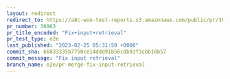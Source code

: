 ```yaml
---
layout: redirect
redirect_to: https://a8c-woo-test-reports.s3.amazonaws.com/public/pr/36963/e2e/index.html
pr_number: 36963
pr_title_encoded: "Fix+input+retrieval"
pr_test_type: e2e
last_published: "2023-02-25 05:31:59 +0000"
commit_sha: 66833335b7750ce14ddd91b56cdb93f3cbb16b57
commit_message: "Fix input retrieval"
branch_name: e2e/pr-merge-fix-input-retrieval
---
```

